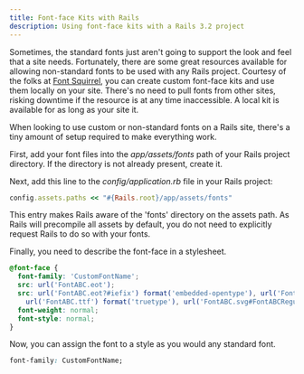 ```yaml
---
title: Font-face Kits with Rails
description: Using font-face kits with a Rails 3.2 project
---
```


Sometimes, the standard fonts just aren't going to support the look and feel that a site needs. Fortunately, there are some great resources available for allowing non-standard fonts to be used with any Rails project. Courtesy of the folks at [Font Squirrel](http://www.fontsquirrel.com/), you can create custom font-face kits and use them locally on your site. There's no need to pull fonts from other sites, risking downtime if the resource is at any time inaccessible. A local kit is available for as long as your site it.

When looking to use custom or non-standard fonts on a Rails site, there's a tiny amount of setup required to make everything work.

First, add your font files into the _app/assets/fonts_ path of your Rails project directory. If the directory is not already present, create it.

Next, add this line to the _config/application.rb_ file in your Rails project:

```ruby
config.assets.paths << "#{Rails.root}/app/assets/fonts"
```

This entry makes Rails aware of the 'fonts' directory on the assets path. As Rails will precompile all assets by default, you do not need to explicitly request Rails to do so with your fonts.

Finally, you need to describe the font-face in a stylesheet.

```css
@font-face {
  font-family: 'CustomFontName';
  src: url('FontABC.eot');
  src: url('FontABC.eot?#iefix') format('embedded-opentype'), url('FontABC.woff') format('woff'),
    url('FontABC.ttf') format('truetype'), url('FontABC.svg#FontABCRegular') format('svg');
  font-weight: normal;
  font-style: normal;
}
```

Now, you can assign the font to a style as you would any standard font.

```css
font-family: CustomFontName;
```
